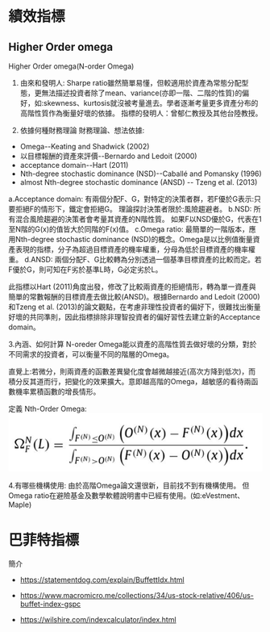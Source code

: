 # 績效指標

## Higher Order omega
Higher Order omega(N-order Omega)

1. 由來和發明人:
Sharpe ratio雖然簡單易懂，但較適用於資產為常態分配型態，更無法描述投資者除了mean、variance(亦即一階、二階的性質)的偏好，如:skewness、kurtosis就沒被考量進去。學者逐漸考量更多資產分布的高階性質作為衡量好壞的依據。
指標的發明人：曾郁仁教授及其他台陸教授。

2. 依據何種財務理論
財務理論、想法依據:
* Omega--Keating and Shadwick (2002)
* 以目標報酬的資產來評價--Bernardo and Ledoit (2000)
* acceptance domain--Hart (2011)
* Nth-degree stochastic dominance (NSD)--Caballé and Pomansky (1996)
* almost Nth-degree stochastic dominance (ANSD) -- Tzeng et al. (2013)

a.Acceptance domain:
有兩個分配F、G，對特定的決策者群，若F優於G表示:只要拒絕F的情形下，鐵定會拒絕G。
理論探討決策者限於:風險趨避者。
b.NSD:
所有混合風險趨避的決策者會考量其資產的N階性質。
如果F以NSD優於G，代表在1至N階的G(x)的值皆大於同階的F(x)值。
c.Omega ratio:
最簡單的一階版本，應用Nth-degree stochastic dominance (NSD)的概念。Omega是以比例值衡量資產表現的指標，分子為超過目標資產的機率權重，分母為低於目標資產的機率權重。
d.ANSD:
兩個分配F、G比較轉為分別透過一個基準目標資產的比較而定。若F優於G，則可知在F劣於基準L時，G必定劣於L。

此指標以Hart (2011)角度出發，修改了比較兩資產的拒絕情形，轉為單一資產與簡單的常數報酬的目標資產去做比較(ANSD)。根據Bernardo and Ledoit (2000)和Tzeng et al. (2013)的論文觀點，在考慮非理性投資者的偏好下，很難找出衡量好壞的共同準則，因此指標排除非理智投資者的偏好習性去建立新的Acceptance domain。



3.內涵、如何計算
N-oreder Omega能以資產的高階性質去做好壞的分類，對於不同需求的投資者，可以衡量不同的階層的Omega。

直覺上:若微分，則兩資產的函數差異變化度會越微越接近(高次方降到低次)，而積分反其道而行，把變化的效果擴大。意即越高階的Omega，越敏感的看待兩函數機率累積函數的增長情形。

定義 Nth-Order Omega:
![定義](./defofomega.JPG)





4.有哪些機構使用:
由於高階Omega論文還很新，目前找不到有機構使用。
但Omega ratio在避險基金及數學軟體說明書中已經有使用。(如:eVestment、Maple)


# 巴菲特指標

簡介
* https://statementdog.com/explain/BuffettIdx.html

* https://www.macromicro.me/collections/34/us-stock-relative/406/us-buffet-index-gspc
* https://wilshire.com/indexcalculator/index.html

